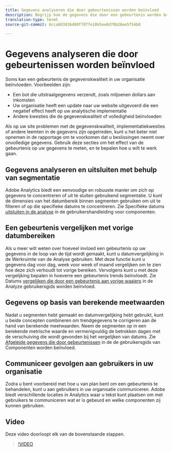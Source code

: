 ```yaml
---
title: Gegevens analyseren die door gebeurtenissen worden beïnvloed
description: Begrijp hoe de gegevens die door een gebeurtenis worden beïnvloed tot algemene gegevenskwaliteit bijdragen.
translation-type: tm+mt
source-git-commit: 6cca683836480f707fe18b5ee8d70b26ee5f54b0

---
```



# Gegevens analyseren die door gebeurtenissen worden beïnvloed

Soms kan een gebeurtenis de gegevenskwaliteit in uw organisatie beïnvloeden. Voorbeelden zijn:

* Een bot die uitstraalgegevens verzendt, zoals miljoenen dollars aan inkomsten
* Uw organisatie heeft een update naar uw website uitgevoerd die een negatief effect heeft op uw analytische implementatie
* Andere kwesties die de gegevenskwaliteit of volledigheid beïnvloeden

Als op uw site problemen met de gegevenskwaliteit, implementatiekwesties of andere leemten in de gegevens zijn opgetreden, kunt u het beter niet opnemen in de rapportage om te voorkomen dat u beslissingen neemt over onvolledige gegevens. Gebruik deze secties om het effect van de gebeurtenis op uw gegevens te meten, en te bepalen hoe u wilt te werk gaan.

## Gegevens analyseren en uitsluiten met behulp van segmentatie

Adobe Analytics biedt een eenvoudige en robuuste manier om zich op gegevens te concentreren of uit te sluiten gebruikend segmentatie. U kunt de dimensies van het datumbereik binnen segmenten gebruiken om uit te filteren of op die specifieke datums te concentreren. Zie Specifieke datums [uitsluiten in de analyse](/help/components/c-segmentation/use-cases/exclude-date-range.md) in de gebruikershandleiding voor componenten.

## Een gebeurtenis vergelijken met vorige datumbereiken

Als u meer wilt weten over hoeveel invloed een gebeurtenis op uw gegevens in de loop van de tijd wordt gemaakt, kunt u datumvergelijking in de Werkruimte van de Analyse gebruiken. Met deze functie kunt u gegevens dag voor dag, week voor week of maand vergelijken om te zien hoe deze zich verhoudt tot vorige bereiken. Vervolgens kunt u met deze vergelijking bepalen in hoeverre een gebeurtenis trends beïnvloedt. Zie Datums [vergelijken die door een gebeurtenis aan vorige waaiers](/help/analyze/analysis-workspace/components/calendar-date-ranges/compare-event.md) in de Analyze gebruikersgids worden beïnvloed.

## Gegevens op basis van berekende meetwaarden

Nadat u segmenten hebt gemaakt en datumvergelijking hebt gebruikt, kunt u beide concepten combineren om trendgegevens te corrigeren aan de hand van berekende meetwaarden. Neem de segmenten op in een berekende metrische waarde en vermenigvuldig de betrokken dagen met de verschuiving die wordt gevonden bij het vergelijken van datums. Zie [Afgeleide gegevens die door gebeurtenissen](/help/components/c-calcmetrics/cm-events.md) in de de gebruikersgids van Componenten worden beïnvloed.

## Communiceer gevolgen aan gebruikers in uw organisatie

Zodra u bent voorbereid met hoe u van plan bent om een gebeurtenis te behandelen, kunt u aan gebruikers in uw organisatie [](event/event-communicate.md)communiceren. Adobe biedt verschillende locaties in Analytics waar u tekst kunt plaatsen om met gebruikers te communiceren wat er is gebeurd en welke componenten zij kunnen gebruiken.

## Video

Deze video doorloopt elk van de bovenstaande stappen.

>[!VIDEO](https://video.tv.adobe.com/v/33316?quality=12)
